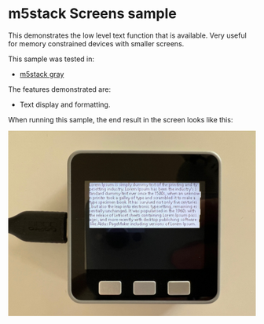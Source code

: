 # m5stack Screens sample

This demonstrates the low level text function that is available.
Very useful for memory constrained devices with smaller screens.

This sample was tested in:

- [m5stack gray](https://shop.m5stack.com/products/grey-development-core?variant=16804796006490)

The features demonstrated are:

- Text display and formatting.

When running this sample, the end result in the screen looks like this:

![m5stack](screen-output.png)

